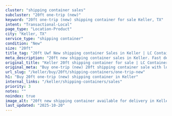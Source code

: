 ```yaml
---
cluster: "shipping container sales"
subcluster: "20ft one-trip (new)"
keyword: "20ft one-trip (new) shipping container for sale Keller, TX"
intent: "Transactional-Local"
page_type: "Location-Product"
city: "Keller, TX"
service_type: "shipping container"
condition: "New"
size: "20ft"
title_tag: "20ft Uwf New shipping container Sales in Keller | LC Container"
meta_description: "20ft new shipping container sales in Keller. Fast delivery, competitive pricing. Serving shipping containers area. Quote ID: VML. Call (214) 524-4168 for your free quote today."
original_title: "Keller 20ft shipping container for sale | LC Container"
original_meta: "Buy one-trip (new) 20ft shipping container sale with local delivery in Keller, TX. LC Container — local Since 2003. Request a fast quote today."
url_slug: "/keller/buy/20ft/shipping-containers/one-trip-new"
h1: "Buy 20ft one-trip (new) shipping container in Keller"
internal_links: "/keller/shipping-containers/sales"
priority: 3
notes: ""
noindex: true
image_alt: "20ft new shipping container available for delivery in Keller"
last_updated: "2025-10-20"
---
```


<!-- TODO: Add unique city/inventory copy, images, and internal links here. -->

